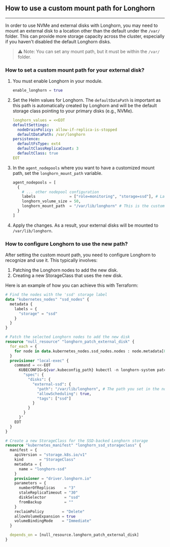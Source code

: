 ## How to use a custom mount path for Longhorn
<hr>

In order to use NVMe and external disks with Longhorn, you may need to mount an external disk to a location other than the default under the `/var/` folder. This can provide more storage capacity across the cluster, especially if you haven't disabled the default Longhorn disks.

> ⚠️ Note: You can set any mount path, but it must be within the `/var/` folder.

### How to set a custom mount path for your external disk?

1.  You must enable Longhorn in your module.
    ```terraform
    enable_longhorn = true
    ```

2.  Set the Helm values for Longhorn. The `defaultDataPath` is important as this path is automatically created by Longhorn and will be the default storage class pointing to your primary disks (e.g., NVMe).
    ```yaml
    longhorn_values = <<EOT
    defaultSettings:
      nodeDrainPolicy: allow-if-replica-is-stopped
      defaultDataPath: /var/longhorn
    persistence:
      defaultFsType: ext4
      defaultClassReplicaCount: 3
      defaultClass: true
    EOT
    ```

3.  In the `agent_nodepools` where you want to have a customized mount path, set the `longhorn_mount_path` variable.
    ```terraform
    agent_nodepools = [
      {
        # ... other nodepool configuration
        labels               = ["role=monitoring", "storage=ssd"], # Label we use to filter nodes
        longhorn_volume_size = 50,
        longhorn_mount_path  = "/var/lib/longhorn" # This is the custom path
      }
    ]
    ```

4.  Apply the changes. As a result, your external disks will be mounted to `/var/lib/longhorn`.

### How to configure Longhorn to use the new path?

After setting the custom mount path, you need to configure Longhorn to recognize and use it. This typically involves:
1.  Patching the Longhorn nodes to add the new disk.
2.  Creating a new StorageClass that uses the new disk.

Here is an example of how you can achieve this with Terraform:

```terraform
# Find the nodes with the 'ssd' storage label
data "kubernetes_nodes" "ssd_nodes" {
  metadata {
    labels = {
      "storage" = "ssd"
    }
  }
}

# Patch the selected Longhorn nodes to add the new disk
resource "null_resource" "longhorn_patch_external_disk" {
  for_each = {
    for node in data.kubernetes_nodes.ssd_nodes.nodes : node.metadata[0].name => node.metadata[0].name
  }
  provisioner "local-exec" {
    command = <<-EOT
      KUBECONFIG=${var.kubeconfig_path} kubectl -n longhorn-system patch nodes.longhorn.io ${each.key} --type merge -p '{
        "spec": {
          "disks": {
            "external-ssd": {
              "path": "/var/lib/longhorn", # The path you set in the nodepools variable
              "allowScheduling": true,
              "tags": ["ssd"]
            }
          }
        }
      }'
    EOT
  }
}

# Create a new StorageClass for the SSD-backed Longhorn storage
resource "kubernetes_manifest" "longhorn_ssd_storageclass" {
  manifest = {
    apiVersion = "storage.k8s.io/v1"
    kind       = "StorageClass"
    metadata = {
      name = "longhorn-ssd"
    }
    provisioner = "driver.longhorn.io"
    parameters = {
      numberOfReplicas    = "3"
      staleReplicaTimeout = "30"
      diskSelector        = "ssd"
      fromBackup          = ""
    }
    reclaimPolicy        = "Delete"
    allowVolumeExpansion = true
    volumeBindingMode    = "Immediate"
  }

  depends_on = [null_resource.longhorn_patch_external_disk]
}
